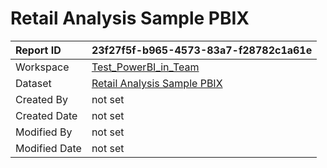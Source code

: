 



# Retail Analysis Sample PBIX

|Report ID|23f27f5f-b965-4573-83a7-f28782c1a61e|
| :--- | :--- |
|Workspace|[Test_PowerBI_in_Team](../Workspaces/Test_PowerBI_in_Team.md)|
|Dataset|[Retail Analysis Sample PBIX](../Datasets/Retail-Analysis-Sample-PBIX.md)|
|Created By|not set|
|Created Date|not set|
|Modified By|not set|
|Modified Date|not set|
